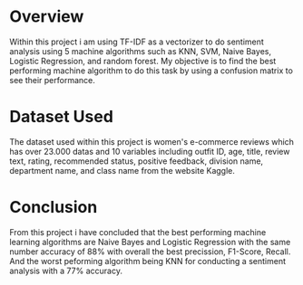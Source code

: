 # Overview
Within this project i am using TF-IDF as a vectorizer to do sentiment analysis using 5 machine algorithms such as KNN, SVM, Naive Bayes, Logistic Regression, and random forest. My objective is to find the best performing machine algorithm to do this task by using a confusion matrix to see their performance. 

# Dataset Used
The dataset used within this project is women's e-commerce reviews which has over 23.000 datas and 10 variables including outfit ID, age, title, review text, rating, recommended status, positive feedback, division name, department name, and class name from the website Kaggle.

# Conclusion
From this project i have concluded that the best performing machine learning algorithms are Naive Bayes and Logistic Regression with the same number accuracy of 88% with overall the best precission, F1-Score, Recall. And the worst peforming algorithm being KNN for conducting a sentiment analysis with a 77% accuracy.

